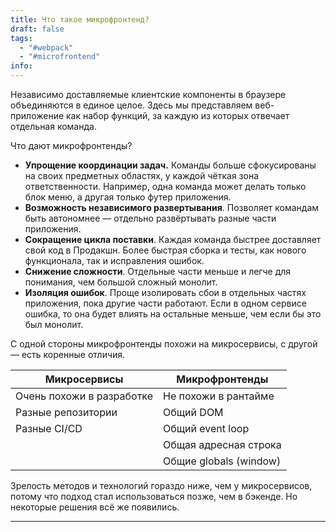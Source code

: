 ```yaml
---
title: Что такое микрофронтенд?
draft: false
tags:
  - "#webpack"
  - "#microfrontend"
info:
---
```

Независимо доставляемые клиентские компоненты в браузере объединяются в единое целое. Здесь мы представляем веб-приложение как набор функций, за каждую из которых отвечает отдельная команда.

Что дают микрофронтенды?

- **Упрощение координации задач.** Команды больше сфокусированы на своих предметных областях, у каждой чёткая зона ответственности. Например, одна команда может делать только блок меню, а другая только футер приложения.
- **Возможность независимого развертывания**. Позволяет командам быть автономнее — отдельно развёртывать разные части приложения.
- **Сокращение цикла поставки**. Каждая команда быстрее доставляет свой код в Продакшн. Более быстрая сборка и тесты, как нового функционала, так и исправления ошибок.
- **Снижение сложности**. Отдельные части меньше и легче для понимания, чем большой сложный монолит.
- **Изоляция ошибок**. Проще изолировать сбои в отдельных частях приложения, пока другие части работают. Если в одном сервисе ошибка, то она будет влиять на остальные меньше, чем если бы это был монолит.

С одной стороны микрофронтенды похожи на микросервисы, с другой — есть коренные отличия.

| Микросервисы              | Микрофронтенды         |
| ------------------------- | ---------------------- |
| Очень похожи в разработке | Не похожи в рантайме   |
| Разные репозитории        | Общий DOM              |
| Разные CI/CD              | Общий event loop       |
|                           | Общая адресная строка  |
|                           | Общие globals (window) |

Зрелость методов и технологий гораздо ниже, чем у микросервисов, потому что подход стал использоваться позже, чем в бэкенде. Но некоторые решения всё же появились.

___

